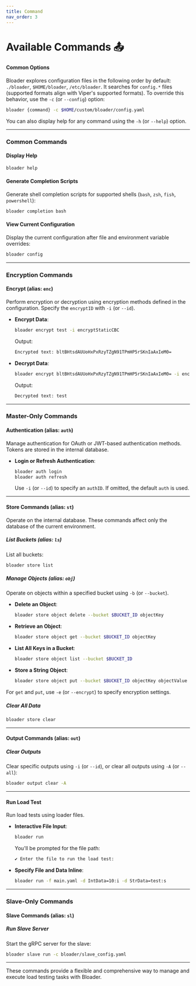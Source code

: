 ```yaml
---
title: Command
nav_order: 3
---
```


# Available Commands 📤

#### Common Options

Bloader explores configuration files in the following order by default: `./bloader`, `$HOME/bloader`, `/etc/bloader`. It searches for `config.*` files (supported formats align with Viper's supported formats). To override this behavior, use the `-c` (or `--config`) option:

```bash
bloader {command} -c $HOME/custom/bloader/config.yaml
```

You can also display help for any command using the `-h` (or `--help`) option.

---

### Common Commands

#### Display Help
```bash
bloader help
```

#### Generate Completion Scripts
Generate shell completion scripts for supported shells (`bash`, `zsh`, `fish`, `powershell`):
```bash
bloader completion bash
```

#### View Current Configuration
Display the current configuration after file and environment variable overrides:
```bash
bloader config
```

---

### Encryption Commands

#### Encrypt (alias: `enc`)
Perform encryption or decryption using encryption methods defined in the configuration. Specify the `encryptID` with `-i` (or `--id`).

- **Encrypt Data**:
  ```bash
  bloader encrypt test -i encryptStaticCBC
  ```
  Output:
  ```bash
  Encrypted text: bltBHtsdAUUoHxPxRzyTZgN91TPmHP5rSKnIaAxIeM0=
  ```

- **Decrypt Data**:
  ```bash
  bloader encrypt bltBHtsdAUUoHxPxRzyTZgN91TPmHP5rSKnIaAxIeM0= -i encryptStaticCBC -d
  ```
  Output:
  ```bash
  Decrypted text: test
  ```

---

### Master-Only Commands

#### Authentication (alias: `auth`)
Manage authentication for OAuth or JWT-based authentication methods. Tokens are stored in the internal database.

- **Login or Refresh Authentication**:
  ```bash
  bloader auth login
  bloader auth refresh
  ```
  Use `-i` (or `--id`) to specify an `authID`. If omitted, the default `auth` is used.

---

#### Store Commands (alias: `st`)
Operate on the internal database. These commands affect only the database of the current environment.

##### List Buckets (alias: `ls`)
List all buckets:
```bash
bloader store list
```

##### Manage Objects (alias: `obj`)
Operate on objects within a specified bucket using `-b` (or `--bucket`).

- **Delete an Object**:
  ```bash
  bloader store object delete --bucket $BUCKET_ID objectKey
  ```

- **Retrieve an Object**:
  ```bash
  bloader store object get --bucket $BUCKET_ID objectKey
  ```

- **List All Keys in a Bucket**:
  ```bash
  bloader store object list --bucket $BUCKET_ID
  ```

- **Store a String Object**:
  ```bash
  bloader store object put --bucket $BUCKET_ID objectKey objectValue
  ```

For `get` and `put`, use `-e` (or `--encrypt`) to specify encryption settings.

##### Clear All Data
```bash
bloader store clear
```

---

#### Output Commands (alias: `out`)

##### Clear Outputs
Clear specific outputs using `-i` (or `--id`), or clear all outputs using `-A` (or `--all`):
```bash
bloader output clear -A
```

---

#### Run Load Test
Run load tests using loader files.

- **Interactive File Input**:
  ```bash
  bloader run
  ```
  You'll be prompted for the file path:
  ```bash
  ✔ Enter the file to run the load test:
  ```

- **Specify File and Data Inline**:
  ```bash
  bloader run -f main.yaml -d IntData=10:i -d StrData=test:s
  ```

---

### Slave-Only Commands

#### Slave Commands (alias: `sl`)

##### Run Slave Server
Start the gRPC server for the slave:
```bash
bloader slave run -c bloader/slave_config.yaml
```

---

These commands provide a flexible and comprehensive way to manage and execute load testing tasks with Bloader. 



